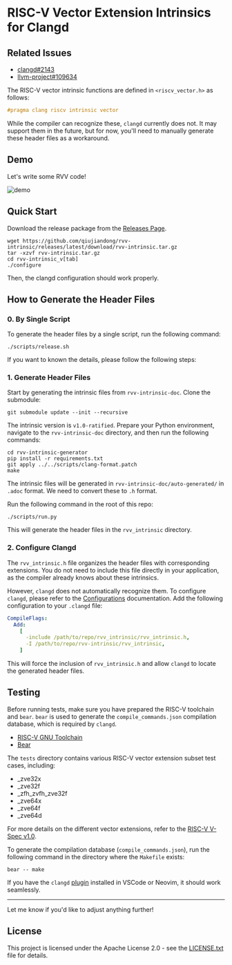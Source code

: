 # RISC-V Vector Extension Intrinsics for Clangd

## Related Issues

- [clangd#2143](https://github.com/clangd/clangd/issues/2143)
- [llvm-project#109634](https://github.com/llvm/llvm-project/issues/109634)

The RISC-V vector intrinsic functions are defined in `<riscv_vector.h>` as follows:

```c
#pragma clang riscv intrinsic vector
```

While the compiler can recognize these, `clangd` currently does not.
It may support them in the future, but for now, you'll need to manually
generate these header files as a workaround.

## Demo

Let's write some RVV code!

![demo](https://media0.giphy.com/media/v1.Y2lkPTc5MGI3NjExNDg0dW1zandwNzFkZGoyNWp3YTZlMnZwdzZ0aDYxdHhyaTZraWhkZSZlcD12MV9pbnRlcm5hbF9naWZfYnlfaWQmY3Q9Zw/lQUGbpbTKQBWVulhxS/giphy.gif)

## Quick Start

Download the release package from the [Releases Page](https://github.com/qiujiandong/rvv-intrinsic/releases).

```shell
wget https://github.com/qiujiandong/rvv-intrinsic/releases/latest/download/rvv-intrinsic.tar.gz
tar -xzvf rvv-intrinsic.tar.gz
cd rvv-intrinsic_v[tab]
./configure
```

Then, the clangd configuration should work properly.

## How to Generate the Header Files

### 0. By Single Script

To generate the header files by a single script, run the following command:

```shell
./scripts/release.sh
```

If you want to known the details, please follow the following steps:

### 1. Generate Header Files

Start by generating the intrinsic files from `rvv-intrinsic-doc`. Clone the submodule:

```shell
git submodule update --init --recursive
```

The intrinsic version is `v1.0-ratified`. Prepare your Python environment,
navigate to the `rvv-intrinsic-doc` directory, and then run the following commands:

```shell
cd rvv-intrinsic-generator
pip install -r requirements.txt
git apply ../../scripts/clang-format.patch
make
```

The intrinsic files will be generated in `rvv-intrinsic-doc/auto-generated/` in
`.adoc` format. We need to convert these to `.h` format.

Run the following command in the root of this repo:

```shell
./scripts/run.py
```

This will generate the header files in the `rvv_intrinsic` directory.

### 2. Configure Clangd

The `rvv_intrinsic.h` file organizes the header files with corresponding extensions.
You do not need to include this file directly in your application, as the compiler
already knows about these intrinsics.

However, `clangd` does not automatically recognize them. To configure `clangd`,
please refer to the [Configurations](https://clangd.llvm.org/config) documentation.
Add the following configuration to your `.clangd` file:

```yaml
CompileFlags:
  Add:
    [
      -include /path/to/repo/rvv_intrinsic/rvv_intrinsic.h,
      -I /path/to/repo/rvv-intrinsic/rvv_intrinsic,
    ]
```

This will force the inclusion of `rvv_intrinsic.h` and allow `clangd` to
locate the generated header files.

## Testing

Before running tests, make sure you have prepared the RISC-V toolchain
and `bear`. `bear` is used to generate the `compile_commands.json` compilation
database, which is required by `clangd`.

- [RISC-V GNU Toolchain](https://github.com/riscv-collab/riscv-gnu-toolchain)
- [Bear](https://github.com/rizsotto/Bear)

The `tests` directory contains various RISC-V vector extension subset test cases,
including:

- _zve32x
- _zve32f
- _zfh_zvfh_zve32f
- _zve64x
- _zve64f
- _zve64d

For more details on the different vector extensions,
refer to the [RISC-V V-Spec v1.0](https://github.com/riscvarchive/riscv-v-spec/releases/tag/v1.0).

To generate the compilation database (`compile_commands.json`),
run the following command in the directory where the `Makefile` exists:

```shell
bear -- make
```

If you have the `clangd` [plugin](https://clangd.llvm.org/installation#editor-plugins)
installed in VSCode or Neovim, it should work seamlessly.

---

Let me know if you'd like to adjust anything further!

## License

This project is licensed under the Apache License 2.0 -
see the [LICENSE.txt](./LICENSE.txt) file for details.
